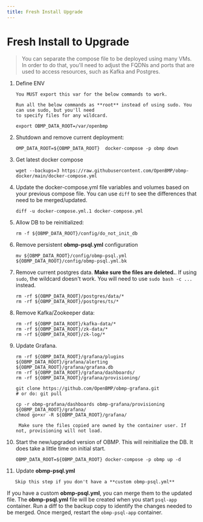```yaml
---
title: Fresh Install Upgrade
---
```


# Fresh Install to Upgrade

> You can separate the compose file to be deployed using many VMs.  In order to do that, you'll need to
adjust the FQDNs and ports that are used to access resources, such as Kafka and Postgres.

1. Define ENV

    ```warning
   You MUST export this var for the below commands to work.
    ```
   
    ```tip
   Run all the below commands as **root** instead of using sudo. You can use sudo, but you'll need
   to specify files for any wildcard. 
   ```

   ```
   export OBMP_DATA_ROOT=/var/openbmp
   ```

2. Shutdown and remove current deployment: 

   ```
   OMP_DATA_ROOT=${OBMP_DATA_ROOT}  docker-compose -p obmp down
   ```

3. Get latest docker compose

   ```
   wget --backups=3 https://raw.githubusercontent.com/OpenBMP/obmp-docker/main/docker-compose.yml
   ```

4. Update the docker-compose.yml file variables and volumes based on your previous compose file.
   You can use ```diff``` to see the differences that need to be merged/updated.

    ```
   diff -u docker-compose.yml.1 docker-compose.yml
   ```

5. Allow DB to be reinitialized:

   ```
   rm -f ${OBMP_DATA_ROOT}/config/do_not_init_db
   ```

6. Remove persistent **obmp-psql.yml** configuration

   ```
   mv ${OBMP_DATA_ROOT}/config/obmp-psql.yml ${OBMP_DATA_ROOT}/config/obmp-psql.yml.bk
   ``` 

8. Remove current postgres data. **Make sure the files are deleted.**. If using ```sudo```, the wildcard
   doesn't work.  You will need to use ```sudo bash -c ...``` instead. 

   ```
   rm -rf ${OBMP_DATA_ROOT}/postgres/data/*
   rm -rf ${OBMP_DATA_ROOT}/postgres/ts/*
   ```
   
9. Remove Kafka/Zookeeper data:

   ```
   rm -rf ${OBMP_DATA_ROOT}/kafka-data/*
   rm -rf ${OBMP_DATA_ROOT}/zk-data/*
   rm -rf ${OBMP_DATA_ROOT}/zk-log/*
   ```

10. Update Grafana.
    ```
    rm -rf ${OBMP_DATA_ROOT}/grafana/plugins ${OBMP_DATA_ROOT}/grafana/alerting ${OBMP_DATA_ROOT}/grafana/grafana.db
    rm -rf ${OBMP_DATA_ROOT}/grafana/dashboards/
    rm -rf ${OBMP_DATA_ROOT}/grafana/provisioning/
   
    git clone https://github.com/OpenBMP/obmp-grafana.git
    # or do: git pull
  
    cp -r obmp-grafana/dashboards obmp-grafana/provisioning ${OBMP_DATA_ROOT}/grafana/
    chmod go+xr -R ${OBMP_DATA_ROOT}/grafana/
    ```

    ```danger
     Make sure the files copied are owned by the container user. If not, provisioning will not load.
     ```
   
   
11. Start the new/upgraded version of OBMP. This will reinitialize the DB.  It does take a little time
    on initial start.

    ```
    OBMP_DATA_ROOT=${OBMP_DATA_ROOT} docker-compose -p obmp up -d
    ```  

12. Update **obmp-psql.yml**

   ```note
      Skip this step if you don't have a **custom obmp-psql.yml**
   ```

   If you have a custom **obmp-psql.yml**, you can merge them to the updated file. The
   **obmp-psql.yml** file will be created when you start ```psql-app``` container.  Run a diff
   to the backup copy to identify the changes needed to be merged.  Once merged, restart the ```obmp-psql-app``` container.

